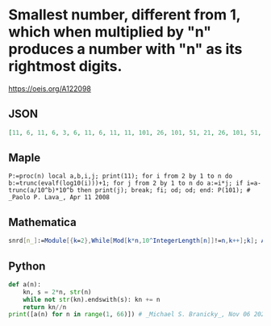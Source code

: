 # Smallest number, different from 1, which when multiplied by "n" produces a number with "n" as its rightmost digits\.
https://oeis.org/A122098
## JSON
```JSON
[11, 6, 11, 6, 3, 6, 11, 6, 11, 11, 101, 26, 101, 51, 21, 26, 101, 51, 101, 6, 101, 51, 101, 26, 5, 51, 101, 26, 101, 11, 101, 26, 101, 51, 21, 26, 101, 51, 101, 6, 101, 51, 101, 26, 21, 51, 101, 26, 101, 3, 101, 26, 101, 51, 21, 26, 101, 51, 101, 6, 101, 51, 101, 26, 21]
```
## Maple
```Maple
P:=proc(n) local a,b,i,j; print(11); for i from 2 by 1 to n do b:=trunc(evalf(log10(i)))+1; for j from 2 by 1 to n do a:=i*j; if i=a-trunc(a/10^b)*10^b then print(j); break; fi; od; od; end: P(101); # _Paolo P. Lava_, Apr 11 2008
```
## Mathematica
```Mathematica
snrd[n_]:=Module[{k=2},While[Mod[k*n,10^IntegerLength[n]]!=n,k++];k]; Array[ snrd,70] (* _Harvey P. Dale_, Apr 08 2019 *)
```
## Python
```Python
def a(n):
    kn, s = 2*n, str(n)
    while not str(kn).endswith(s): kn += n
    return kn//n
print([a(n) for n in range(1, 66)]) # _Michael S. Branicky_, Nov 06 2021
```
